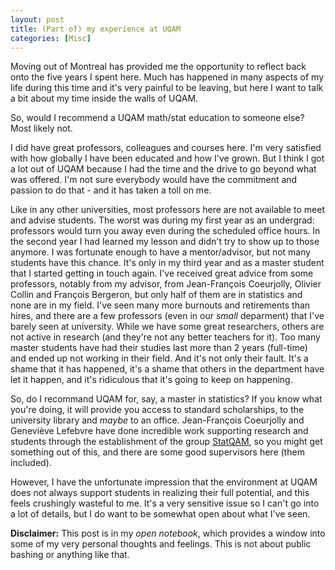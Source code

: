 ```yaml
---
layout: post
title: (Part of) my experience at UQAM
categories: [Misc]
---
```


Moving out of Montreal has provided me the opportunity to reflect back onto the five years I spent here. Much has happened in many aspects of my life during this time and it's very painful to be leaving, but here I want to talk a bit about my time inside the walls of UQAM. <!--more-->

So, would I recommend a UQAM math/stat education to someone else? Most likely not.

I did have great professors, colleagues and courses here. I'm very satisfied with how globally I have been educated and how I've grown. But I think I got a lot out of UQAM because I had the time and the drive to go beyond what was offered. I'm not sure everybody would have the commitment and passion to do that - and it has taken a toll on me. 

Like in any other universities, most professors here are not available to meet and advise students. The worst was during my first year as an undergrad: professors would turn you away even during the scheduled office hours. In the second year I had learned my lesson and didn't try to show up to those anymore. I was fortunate enough to have a mentor/advisor, but not many students have this chance.  It's only in my third year and as a master student that I started getting in touch again. I've received great advice from some professors, notably from my advisor, from Jean-François Coeurjolly, Olivier Collin and François Bergeron, but only half of them are in statistics and none are in my field. I've seen many more burnouts and retirements than hires, and there are a few professors (even in our *small* deparment) that I've barely seen at university. While we have some great researchers, others are not active in research (and they're not any better teachers for it). Too many master students have had their studies last more than 2 years (full-time) and ended up not working in their field. And it's not only their fault. It's a shame that it has happened, it's a shame that others in the department have let it happen, and it's ridiculous that it's going to keep on happening.

So, do I recommand UQAM for, say, a master in statistics? If you know what you're doing, it will provide you access to standard scholarships, to the university library and *maybe* to an office. Jean-François Coeurjolly and Geneviève Lefebvre have done incredible work supporting research and students through the establishment of the group [StatQAM](https://statqam.uqam.ca/), so you might get something out of this, and there are some good supervisors here (them included).

However, I have the unfortunate impression that the environment at UQAM does not always support students in realizing their full potential, and this feels crushingly wasteful to me. It's a very sensitive issue so I can't go into a lot of details, but I do want to be somewhat open about what I've seen.

**Disclaimer:** This post is in my *open notebook*, which provides a window into some of my very personal thoughts and feelings. This is not about public bashing or anything like that.